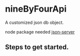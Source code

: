 # nineByFourApi
A customized json db object.

node package needed
 [json-server](https://www.npmjs.com/package/json-server)



Steps to get started.
- 

